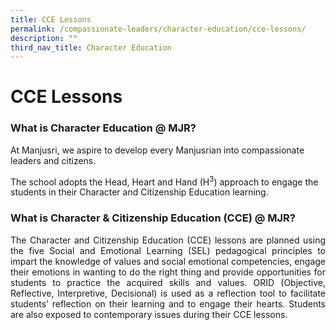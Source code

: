 ```yaml
---
title: CCE Lessons
permalink: /compassionate-leaders/character-education/cce-lessons/
description: ""
third_nav_title: Character Education
---
```

# CCE Lessons

### What is Character Education @ MJR?

At Manjusri, we aspire to develop every Manjusrian into compassionate leaders and citizens. 
 
The school adopts the Head, Heart and Hand (H<sup>3</sup>) approach to engage the students in their Character and Citizenship Education learning.


### **What is Character & Citizenship Education (CCE) @ MJR?**


<p style="text-align: justify;">The Character and Citizenship Education (CCE) lessons are planned using the five Social and Emotional Learning (SEL) pedagogical principles to impart the knowledge of values and social emotional competencies, engage their emotions in wanting to do the right thing and provide opportunities for students to practice the acquired skills and values. ORID (Objective, Reflective, Interpretive, Decisional) is used as a reflection tool to facilitate students’ reflection on their learning and to engage their hearts. Students are also exposed to contemporary issues during their CCE lessons.</p>
